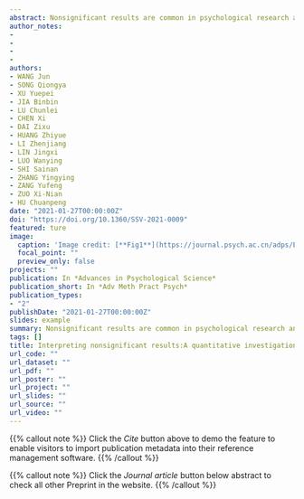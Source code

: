 ```yaml
---
abstract: Nonsignificant results are common in psychological research and can be easily misinterpreted as evidence for accepting null hypothesis. This misinterpretation may lead to false statistical inferences in empirical research. However, how prevalent this misinterpretation exists in Chinese published psychological studies is unknown. To answer this question, we randomly selected 500 empirical research papers published between 2017 and 2018 in Acta Psychological Sinica, Journal of Psychological Science, Chinese Journal of Clinical Psychology, Psychological Development and Education, Psychological and Behavioral Studies, screened articles in which the abstracts contained any sentences that indicated nonsignificant results (we call these sentences “negative statements” hereafter). We then read those articles and extracted negative- statements-related statistics and their interpretations, and evaluated the correctness of each interpretation. Finally, we calculated Bayes factors based on the available t values in these nonsignificant results. The protocol was pre-registered at OSF (https://osf.io/czx6f). We found that (1) out of 500 empirical research, 36% of their abstracts (n = 180) contained negative statements; (2) in those 180 articles, we extracted 236 nonsignificant results and corresponding interpretations, and found that 41% of these interpretations was incorrect, (3) Bayes factor analysis revealed that only 5.1% (n = 2) of available nonsignificant t-values (n = 39) can provide strong evidence in favor of null hypothesis (BF01 > 10). We compared the results with Aczel et al. (2018) and discussed the potential reasons that caused the misinterpretation. These data suggest that Chinese psychology researchers need to improve their understanding of nonsignificant results and statistical inference.
author_notes:
- 
- 
- 
- 
authors:
- WANG Jun
- SONG Qiongya
- XU Yuepei
- JIA Binbin
- LU Chunlei
- CHEN Xi
- DAI Zixu
- HUANG Zhiyue
- LI Zhenjiang
- LIN Jingxi
- LUO Wanying
- SHI Sainan
- ZHANG Yingying
- ZANG Yufeng
- ZUO Xi-Nian
- HU Chuanpeng
date: "2021-01-27T00:00:00Z"
doi: "https://doi.org/10.1360/SSV-2021-0009"
featured: ture
image:
  caption: 'Image credit: [**Fig1**](https://journal.psych.ac.cn/adps/EN/abstract/abstract5299.shtml)'
  focal_point: ""
  preview_only: false
projects: ""
publication: In *Advances in Psychological Science*
publication_short: In *Adv Meth Pract Psych*
publication_types: 
- "2"
publishDate: "2021-01-27T00:00:00Z"
slides: example
summary: Nonsignificant results are common in psychological research and can be easily misinterpreted as evidence for accepting null hypothesis. This misinterpretation may lead to false statistical inferences in empirical research.
tags: []
title: Interpreting nonsignificant results:A quantitative investigation based on 500 Chinese psychological research
url_code: ""
url_dataset: ""
url_pdf: ""
url_poster: ""
url_project: ""
url_slides: ""
url_source: ""
url_video: ""
---
```


{{% callout note %}}
Click the _Cite_ button above to demo the feature to enable visitors to import publication metadata into their reference management software.
{{% /callout %}}

{{% callout note %}}
Click the _Journal article_ button below abstract to check all other Preprint in the website.
{{% /callout %}}
